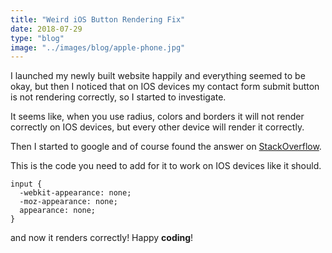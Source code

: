 ```yaml
---
title: "Weird iOS Button Rendering Fix"
date: 2018-07-29
type: "blog"
image: "../images/blog/apple-phone.jpg"
---
```


I launched my newly built website happily and everything seemed to be okay, but then I noticed that on IOS devices my contact form submit button is not rendering correctly, so I started to investigate.

It seems like, when you use radius, colors and borders it will not render correctly on IOS devices, but every other device will render it correctly.

Then I started to google and of course found the answer on [StackOverflow](https://web.archive.org/web/20190418101057/https://stackoverflow.com/questions/5438567/css-submit-button-weird-rendering-on-ipad-iphone).

This is the code you need to add for it to work on IOS devices like it should.

```
input {
  -webkit-appearance: none;
  -moz-appearance: none;
  appearance: none;
}
```

and now it renders correctly! Happy **coding**!